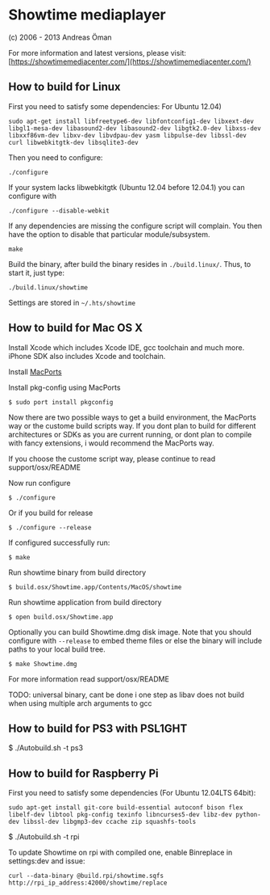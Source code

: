 Showtime mediaplayer
====================

(c) 2006 - 2013 Andreas Öman


For more information and latest versions, please visit:
[https://showtimemediacenter.com/](https://showtimemediacenter.com/)

## How to build for Linux

First you need to satisfy some dependencies:
For Ubuntu 12.04)  

	sudo apt-get install libfreetype6-dev libfontconfig1-dev libxext-dev libgl1-mesa-dev libasound2-dev libasound2-dev libgtk2.0-dev libxss-dev libxxf86vm-dev libxv-dev libvdpau-dev yasm libpulse-dev libssl-dev curl libwebkitgtk-dev libsqlite3-dev

Then you need to configure:

	./configure

If your system lacks libwebkitgtk (Ubuntu 12.04 before 12.04.1) 
you can configure with

	./configure --disable-webkit

If any dependencies are missing the configure script will complain.
You then have the option to disable that particular module/subsystem.

	make

Build the binary, after build the binary resides in `./build.linux/`.
Thus, to start it, just type:

	./build.linux/showtime

Settings are stored in `~/.hts/showtime`

## How to build for Mac OS X

Install Xcode which includes Xcode IDE, gcc toolchain and much more. iPhone SDK also
includes Xcode and toolchain.

Install [MacPorts](http://www.macports.org)

Install pkg-config using MacPorts

	$ sudo port install pkgconfig

Now there are two possible ways to get a build environment, the MacPorts way
or the custome build scripts way. If you dont plan to build for different
architectures or SDKs as you are current running, or dont plan to compile with
fancy extensions, i would recommend the MacPorts way.

If you choose the custome script way, please continue to read support/osx/README

Now run configure

	$ ./configure

Or if you build for release

	$ ./configure --release

If configured successfully run:

	$ make

Run showtime binary from build directory

	$ build.osx/Showtime.app/Contents/MacOS/showtime

Run showtime application from build directory

	$ open build.osx/Showtime.app

Optionally you can build Showtime.dmg disk image. Note that you should
configure with `--release` to embed theme files or else the binary will
include paths to your local build tree.

	$ make Showtime.dmg

For more information read support/osx/README

TODO: universal binary, cant be done i one step as libav does not
build when using multiple arch arguments to gcc


## How to build for PS3 with PSL1GHT

$ ./Autobuild.sh -t ps3

## How to build for Raspberry Pi

First you need to satisfy some dependencies (For Ubuntu 12.04LTS 64bit):

	sudo apt-get install git-core build-essential autoconf bison flex libelf-dev libtool pkg-config texinfo libncurses5-dev libz-dev python-dev libssl-dev libgmp3-dev ccache zip squashfs-tools

$ ./Autobuild.sh -t rpi

To update Showtime on rpi with compiled one, enable Binreplace in settings:dev and issue:

	curl --data-binary @build.rpi/showtime.sqfs http://rpi_ip_address:42000/showtime/replace 
